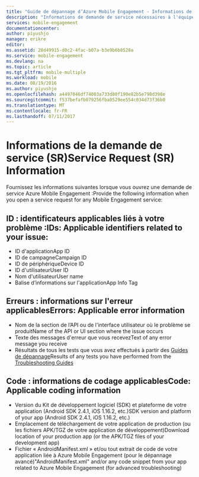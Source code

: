 ```yaml
---
title: "Guide de dépannage d’Azure Mobile Engagement - Informations de demande de service"
description: "Informations de demande de service nécessaires à l'équipe de support technique pour résoudre les problèmes d'Azure Mobile Engagement"
services: mobile-engagement
documentationcenter: 
author: piyushjo
manager: erikre
editor: 
ms.assetid: 28d49915-d0c2-4fac-b07a-b3e9b6b8528a
ms.service: mobile-engagement
ms.devlang: na
ms.topic: article
ms.tgt_pltfrm: mobile-multiple
ms.workload: mobile
ms.date: 08/19/2016
ms.author: piyushjo
ms.openlocfilehash: a4497046df74003a733d80f190e82b5e798d398e
ms.sourcegitcommit: f537befafb079256fba0529ee554c034d73f36b0
ms.translationtype: MT
ms.contentlocale: fr-FR
ms.lasthandoff: 07/11/2017
---
```

# <a name="service-request-sr-information"></a><span data-ttu-id="88c76-103">Informations de la demande de service (SR)</span><span class="sxs-lookup"><span data-stu-id="88c76-103">Service Request (SR) Information</span></span>
<span data-ttu-id="88c76-104">Fournissez les informations suivantes lorsque vous ouvrez une demande de service Azure Mobile Engagement :</span><span class="sxs-lookup"><span data-stu-id="88c76-104">Provide the following information when you open a service request for any Mobile Engagement service:</span></span>

## <a name="ids-applicable-identifiers-related-to-your-issue"></a><span data-ttu-id="88c76-105">ID : identificateurs applicables liés à votre problème :</span><span class="sxs-lookup"><span data-stu-id="88c76-105">IDs: Applicable identifiers related to your issue:</span></span>
* <span data-ttu-id="88c76-106">ID d'application</span><span class="sxs-lookup"><span data-stu-id="88c76-106">App ID</span></span>
* <span data-ttu-id="88c76-107">ID de campagne</span><span class="sxs-lookup"><span data-stu-id="88c76-107">Campaign ID</span></span>
* <span data-ttu-id="88c76-108">ID de périphérique</span><span class="sxs-lookup"><span data-stu-id="88c76-108">Device ID</span></span>
* <span data-ttu-id="88c76-109">ID d'utilisateur</span><span class="sxs-lookup"><span data-stu-id="88c76-109">User ID</span></span>
* <span data-ttu-id="88c76-110">Nom d'utilisateur</span><span class="sxs-lookup"><span data-stu-id="88c76-110">User name</span></span>
* <span data-ttu-id="88c76-111">Balise d’informations sur l'application</span><span class="sxs-lookup"><span data-stu-id="88c76-111">App Info Tag</span></span>

## <a name="errors-applicable-error-information"></a><span data-ttu-id="88c76-112">Erreurs : informations sur l'erreur applicables</span><span class="sxs-lookup"><span data-stu-id="88c76-112">Errors: Applicable error information</span></span>
* <span data-ttu-id="88c76-113">Nom de la section de l’API ou de l'interface utilisateur où le problème se produit</span><span class="sxs-lookup"><span data-stu-id="88c76-113">Name of the API or UI section where the issue occurs</span></span>
* <span data-ttu-id="88c76-114">Texte des messages d'erreur que vous recevez</span><span class="sxs-lookup"><span data-stu-id="88c76-114">Text of any error message you receive</span></span>
* <span data-ttu-id="88c76-115">Résultats de tous les tests que vous avez effectués à partir des [Guides de dépannage](http://go.microsoft.com/fwlink/?LinkId=524382)</span><span class="sxs-lookup"><span data-stu-id="88c76-115">Results of any tests you have performed from the [Troubleshooting Guides](http://go.microsoft.com/fwlink/?LinkId=524382)</span></span>

## <a name="code-applicable-coding-information"></a><span data-ttu-id="88c76-116">Code : informations de codage applicables</span><span class="sxs-lookup"><span data-stu-id="88c76-116">Code: Applicable coding information</span></span>
* <span data-ttu-id="88c76-117">Version du Kit de développement logiciel (SDK) et plateforme de votre application (Android SDK 2.4.1, iOS 1.16.2, etc.)</span><span class="sxs-lookup"><span data-stu-id="88c76-117">SDK version and platform of your app (Android SDK 2.4.1, iOS 1.16.2, etc.)</span></span>
* <span data-ttu-id="88c76-118">Emplacement de téléchargement de votre application de production (ou les fichiers APK/TGZ de votre application de développement)</span><span class="sxs-lookup"><span data-stu-id="88c76-118">Download location of your production app (or the APK/TGZ files of your development app)</span></span>
* <span data-ttu-id="88c76-119">Fichier « AndroidManifest.xml » et/ou tout extrait de code de votre application liée à Azure Mobile Engagement (pour le dépannage avancé)</span><span class="sxs-lookup"><span data-stu-id="88c76-119">"AndroidManifest.xml" and/or any code snippet from your app related to Azure Mobile Engagement (for advanced troubleshooting)</span></span>


